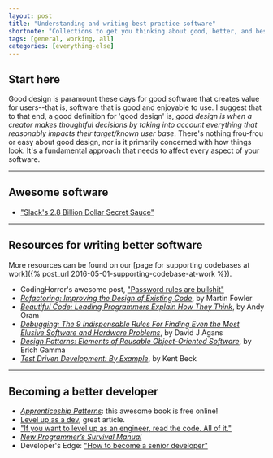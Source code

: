 ```yaml
---
layout: post
title: "Understanding and writing best practice software"
shortnote: "Collections to get you thinking about good, better, and best-around."
tags: [general, working, all]
categories: [everything-else]
---
```


## Start here

Good design is paramount these days for good software that creates value for users--that is, software that is good and enjoyable to use. I suggest that to that end, a good definition for 'good design' is, *good design is when a creator makes thoughtful decisions by taking into account everything that reasonably impacts their target/known user base*. There's nothing frou-frou or easy about good design, nor is it primarily concerned with how things look. It's a fundamental approach that needs to affect every aspect of your software.

<hr>

## Awesome software

* ["Slack's 2.8 Billion Dollar Secret Sauce"](https://medium.com/@awilkinson/slack-s-2-8-billion-dollar-secret-sauce-5c5ec7117908#.kx1zffnv8)

<hr>

## Resources for writing better software
More resources can be found on our [page for supporting codebases at work]({% post_url 2016-05-01-supporting-codebase-at-work %}).

* CodingHorror's awesome post, ["Password rules are bullshit"](https://blog.codinghorror.com/password-rules-are-bullshit/)
* *[Refactoring: Improving the Design of Existing Code](https://www.amazon.com/Refactoring-Improving-Design-Existing-Code/dp/0201485672/ref=as_li_ss_tl?ie=UTF8&linkCode=ll1&tag=eejs-20&linkId=503f5f6539e7c33836f1f848b424295f)*, by Martin Fowler
* *[Beautiful Code: Leading Programmers Explain How They Think](https://www.amazon.com/Beautiful-Code-Leading-Programmers-Practice/dp/0596510047/ref=as_li_ss_tl?ie=UTF8&linkCode=ll1&tag=eejs-20&linkId=9584716c6027fccff9c12e866f3353a2)*, by Andy Oram
* *[Debugging: The 9 Indispensable Rules For Finding Even the Most Elusive Software and Hardware Problems](https://www.amazon.com/gp/product/0814474578/ref=as_li_ss_tl?ie=UTF8&linkCode=ll1&tag=eejs-20&linkId=7c11d9e624328bb8242dc11e9c73e0d7)*, by David J Agans
* *[Design Patterns: Elements of Reusable Object-Oriented Software](https://www.amazon.com/Design-Patterns-Elements-Reusable-Object-Oriented/dp/0201633612/ref=as_li_ss_tl?ie=UTF8&dpID=51szD9HC9pL&dpSrc=sims&preST=_AC_UL160_SR127%2C160_&refRID=1M5H8SBQF96ZHXYV1RQ2&linkCode=ll1&tag=eejs-20&linkId=530b7fcb4f0e734b7952559730673cae)*, by Erich Gamma
* *[Test Driven Development: By Example](https://www.amazon.com/Test-Driven-Development-By-Example/dp/0321146530/ref=as_li_ss_tl?ie=UTF8&linkCode=ll1&tag=eejs-20&linkId=4bdd44ebc587c423a1986285edd66e2c)*, by Kent Beck

<hr>

## Becoming a better developer

* *[Apprenticeship Patterns](http://chimera.labs.oreilly.com/books/1234000001813/index.html)*: this awesome book is free online!
* [Level up as a dev](https://medium.freecodecamp.com/how-to-level-up-as-a-developer-87344584777c#.2x5iu4n2i), great article.
* ["If you want to level up as an engineer, read the code. All of it."](https://medium.com/@mrjoelkemp/a-single-action-that-will-level-you-up-as-a-software-engineer-d5cd2d0e4787)
* *[New Programmer’s Survival Manual](https://www.amazon.com/New-Programmers-Survival-Manual-Workplace/dp/1934356816)*
* Developer's Edge: ["How to become a senior developer"](https://hackernoon.com/developers-edge-how-to-become-a-senior-developer-f1ec1738cf45)
